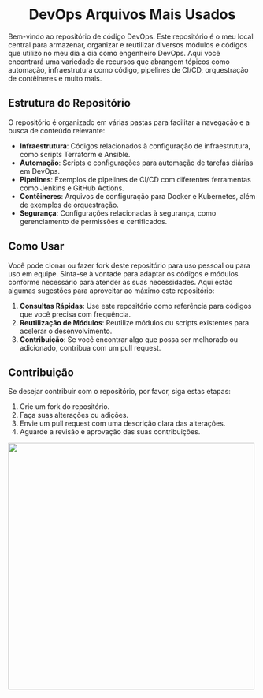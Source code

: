 <h1 align="center">DevOps Arquivos Mais Usados</h1>



Bem-vindo ao repositório de código DevOps. Este repositório é o meu local central para armazenar, organizar e reutilizar diversos módulos e códigos que utilizo no meu dia a dia como engenheiro DevOps. Aqui você encontrará uma variedade de recursos que abrangem tópicos como automação, infraestrutura como código, pipelines de CI/CD, orquestração de contêineres e muito mais.

## Estrutura do Repositório

O repositório é organizado em várias pastas para facilitar a navegação e a busca de conteúdo relevante:

- **Infraestrutura**: Códigos relacionados à configuração de infraestrutura, como scripts Terraform e Ansible.
- **Automação**: Scripts e configurações para automação de tarefas diárias em DevOps.
- **Pipelines**: Exemplos de pipelines de CI/CD com diferentes ferramentas como Jenkins e GitHub Actions.
- **Contêineres**: Arquivos de configuração para Docker e Kubernetes, além de exemplos de orquestração.
- **Segurança**: Configurações relacionadas à segurança, como gerenciamento de permissões e certificados.

## Como Usar

Você pode clonar ou fazer fork deste repositório para uso pessoal ou para uso em equipe. Sinta-se à vontade para adaptar os códigos e módulos conforme necessário para atender às suas necessidades. Aqui estão algumas sugestões para aproveitar ao máximo este repositório:

1. **Consultas Rápidas**: Use este repositório como referência para códigos que você precisa com frequência.
2. **Reutilização de Módulos**: Reutilize módulos ou scripts existentes para acelerar o desenvolvimento.
3. **Contribuição**: Se você encontrar algo que possa ser melhorado ou adicionado, contribua com um pull request.

## Contribuição

Se desejar contribuir com o repositório, por favor, siga estas etapas:

1. Crie um fork do repositório.
2. Faça suas alterações ou adições.
3. Envie um pull request com uma descrição clara das alterações.
4. Aguarde a revisão e aprovação das suas contribuições.



<img src="https://upload.wikimedia.org/wikipedia/commons/0/05/Devops-toolchain.svg" width="500">
